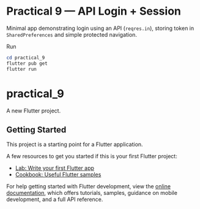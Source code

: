 # Practical 9 — API Login + Session

Minimal app demonstrating login using an API (`reqres.in`), storing token in `SharedPreferences` and simple protected navigation.

Run

```powershell
cd practical_9
flutter pub get
flutter run
```
# practical_9

A new Flutter project.

## Getting Started

This project is a starting point for a Flutter application.

A few resources to get you started if this is your first Flutter project:

- [Lab: Write your first Flutter app](https://docs.flutter.dev/get-started/codelab)
- [Cookbook: Useful Flutter samples](https://docs.flutter.dev/cookbook)

For help getting started with Flutter development, view the
[online documentation](https://docs.flutter.dev/), which offers tutorials,
samples, guidance on mobile development, and a full API reference.
